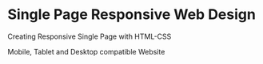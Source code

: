 # Single Page Responsive Web Design

Creating Responsive Single Page with HTML-CSS

Mobile, Tablet and Desktop compatible Website
